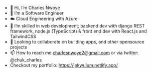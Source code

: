 - 👋 Hi, I’m Charles Nwoye
- 👀 I’m a Software Engineer
- ☁️ Cloud Engineering with Azure
- 🌱 I’m skilled in web development; 
        backend dev with django REST framework, node.js (TypeScript) & front end dev with React.js and TailwindCSS
- 💞️ Looking to collaborate on building apps, and other opensource projects
- 📫 How to reach me charlesnwoye2@gmail.com or via twitter: @chuk_charles
- Checkout my portfolio: https://jekwulum.netlify.app/

<!---
Jekwulum/Jekwulum is a ✨ special ✨ repository because its `README.md` (this file) appears on your GitHub profile.
You can click the Preview link to take a look at your changes.
--->
